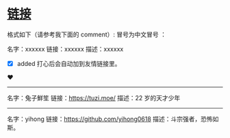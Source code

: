 # [链接](https://github.com/dululu/notes/issues/7)

格式如下（请参考我下面的 comment）:
冒号为中文冒号 ：

名字：xxxxxx
链接：xxxxxx
描述：xxxxxx

- [X] added
打心后会自动加到友情链接里。

❤

---

名字：兔子鮮笙
链接：https://tuzi.moe/
描述：22 岁的天才少年

---

名字：yihong
链接：https://github.com/yihong0618
描述：斗宗强者，恐怖如斯。